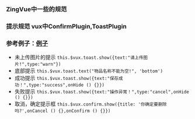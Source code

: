 ### ZingVue中一些的规范

### 提示规范  vux中ConfirmPlugin,ToastPlugin
### 参考例子：[例子](http://localhost/#/addGoods..)  
   * 未上传图片的提示 
     ```this.$vux.toast.show({text:"请上传图片!",type:"warn"})```
   * 底部提示
   	 ```this.$vux.toast.text("物品名称不能为空!", 'bottom')```
   * 成功提示
   	 ```this.$vux.toast.show({text:"保存成功！",type:"success",onHide () {}})```
   * 失败提示
   	 ```this.$vux.toast.show({text:"操作异常！",type:"cancel",onHide () {}})```
   * 取消，确定提示框
   	 ```this.$vux.confirm.show({title: '你确定要删除吗?',onCancel () {},onConfirm () {}})```
